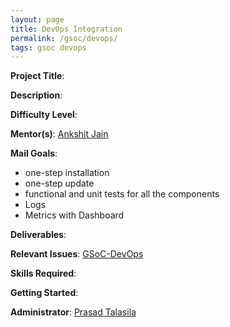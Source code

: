 ```yaml
---
layout: page
title: DevOps Integration
permalink: /gsoc/devops/
tags: gsoc devops
---
```

**Project Title**:

**Description**:

**Difficulty Level**:

**Mentor(s)**: [Ankshit Jain](https://github.com/AnkshitJain)

**Mail Goals**:
* one-step installation
* one-step update
* functional and unit tests for all the components
* Logs
* Metrics with Dashboard

**Deliverables**:

**Relevant Issues**: [GSoC-DevOps](https://github.com/AutolabJS/AutolabJS/labels/GSoC-DevOps)

**Skills Required**:

**Getting Started**:

**Administrator**: [Prasad Talasila](https://github.com/prasadtalasila)
